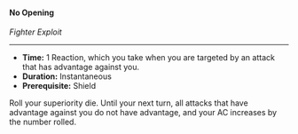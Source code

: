 #### No Opening
*Fighter Exploit*
___
- **Time:** 1 Reaction, which you take when you are targeted by an attack that has advantage against you.
- **Duration:** Instantaneous
- **Prerequisite:** Shield

Roll your superiority die. Until your next turn, all attacks that have advantage against you do not have advantage, and your AC increases by the number rolled. 
